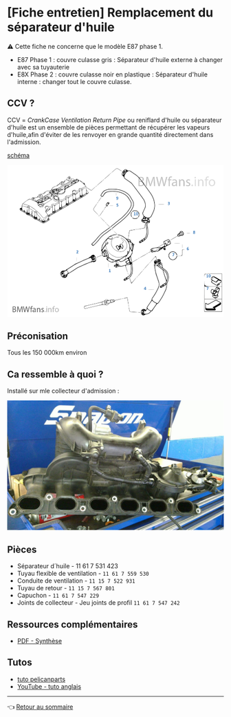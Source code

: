 # [Fiche entretien] Remplacement du séparateur d'huile

:warning: Cette fiche ne concerne que le modèle E87 phase 1.

- E87 Phase 1 : couvre culasse gris : Séparateur d'huile externe à changer avec sa tuyauterie
- E8X Phase 2 : couvre culasse noir en plastique : Séparateur d'huile interne : changer tout le couvre culasse.

## CCV ?

CCV = _CrankCase Ventilation Return Pipe_ ou reniflard d'huile ou séparateur d'huile est un ensemble de pièces permettant de récupérer les vapeurs d'huile,afin d'éviter de les renvoyer en grande quantité directement dans l'admission.

[schéma](http://fr.bmwfans.info/parts-catalog/E87/Europe/130i-N52/L-N/jan2006/browse/engine/crankcase_ventilation_oil_separator/)

![schema](../images/CCV/CCV_schema.png)

## Préconisation

Tous les 150 000km environ

## Ca ressemble à quoi ?

Installé sur mle collecteur d'admission :

![schema](../images/CCV/CCV_collecteur.jpg)

## Pièces

- Séparateur d´huile - 11 61 7 531 423
- Tuyau flexible de ventilation - `11 61 7 559 530`
- Conduite de ventilation - `11 15 7 522 931`
- Tuyau de retour - `11 15 7 567 801`
- Capuchon - `11 61 7 547 229`
- Joints de collecteur - Jeu joints de profil `11 61 7 547 242`

## Ressources complémentaires

- [PDF - Synthèse](../files/N52_Déshuileur.pdf)

## Tutos

- [tuto pelicanparts](https://www.pelicanparts.com/BMW/techarticles/BMW-3-Series-E90/ENGINE-Crankcase_Breather_Valve_Replacement/ENGINE-Crankcase_Breather_Valve_Replacement.htm)
- [YouTube - tuto anglais](https://www.youtube.com/watch?v=q7jOylC9VCI)

---
:point_left: [Retour au sommaire](../README.md#sommaire)
